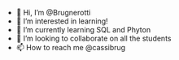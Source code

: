 - 👋 Hi, I’m @Brugnerotti
- 👀 I’m interested in learning!
- 🌱 I’m currently learning SQL and Phyton
- 💞️ I’m looking to collaborate on all the students
- 📫 How to reach me @cassibrug

<!---
Brugnerotti/Brugnerotti is a ✨ special ✨ repository because its `README.md` (this file) appears on your GitHub profile.
You can click the Preview link to take a look at your changes.
--->
